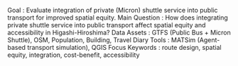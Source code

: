 Goal : Evaluate integration of private (Micron) shuttle service into public transport for improved spatial equity.
Main Question : How does integrating private shuttle service into public transport affect spatial equity and accessibility in Higashi-Hiroshima?
Data Assets : GTFS (Public Bus + Micron Shuttle), OSM, Population, Building, Travel Diary
Tools : MATSim (Agent-based transport simulation), QGIS
Focus Keywords : route design, spatial equity, integration, cost-benefit, accessibility
